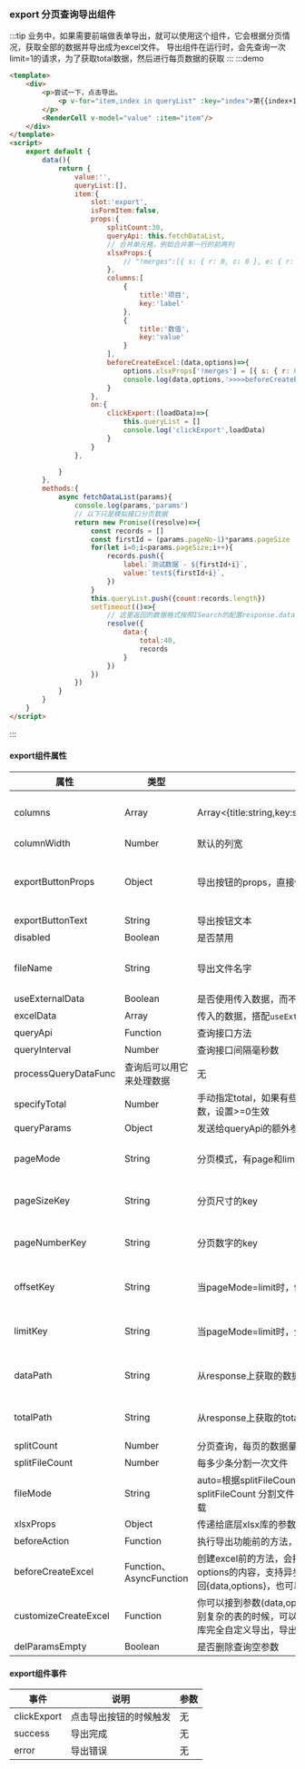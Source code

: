 ### export 分页查询导出组件
:::tip
业务中，如果需要前端做表单导出，就可以使用这个组件，它会根据分页情况，获取全部的数据并导出成为excel文件。
导出组件在运行时，会先查询一次limit=1的请求，为了获取total数据，然后进行每页数据的获取
:::
:::demo 
```html
<template>
    <div>
        <p>尝试一下，点击导出。
            <p v-for="item,index in queryList" :key="index">第{{index+1}}次查询：{{item.count}}</p>
        </p>
        <RenderCell v-model="value" :item="item"/>
    </div>
</template>
<script>
    export default {
        data(){
            return {
                value:'',
                queryList:[],
                item:{
                    slot:'export',
                    isFormItem:false,
                    props:{
                        splitCount:30,
                        queryApi: this.fetchDataList,
                        // 合并单元格，例如合并第一行的前两列
                        xlsxProps:{
                            // "!merges":[{ s: { r: 0, c: 0 }, e: { r: 0, c: 1 } }],
                        },
                        columns:[
                            {
                                title:'项目',
                                key:'label'
                            },
                            {
                                title:'数值',
                                key:'value'
                            }
                        ],
                        beforeCreateExcel:(data,options)=>{
                            options.xlsxProps['!merges'] = [{ s: { r: 0, c: 0 }, e: { r: 1, c: 1 } }]
                            console.log(data,options,'>>>>beforeCreateExcel')
                        }
                    },
                    on:{
                        clickExport:(loadData)=>{
                            this.queryList = []
                            console.log('clickExport',loadData)
                        }
                    }
                },

            }
        },
        methods:{
            async fetchDataList(params){
                console.log(params,'params')
                // 以下只是模拟接口分页数据
                return new Promise((resolve)=>{
                    const records = []
                    const firstId = (params.pageNo-1)*params.pageSize
                    for(let i=0;i<params.pageSize;i++){
                        records.push({
                            label:`测试数据 - ${firstId+i}`,
                            value:`test${firstId+i}`,
                        })
                    }
                    this.queryList.push({count:records.length})
                    setTimeout(()=>{
                        // 这里返回的数据格式按照ISearch的配置response.data
                        resolve({
                            data:{
                                total:40,
                                records
                            }
                        })
                    })
                })
            }
        }
    }
</script>
```
:::

#### export组件属性
|属性|类型|说明|默认值|
|--|--|--|--|
|columns|Array|Array<{title:string,key:string,width:number,formatter?:Function}>|[]，必须填写，不然导出表格是空的|
|columnWidth|Number|默认的列宽|10|
|exportButtonProps|Object|导出按钮的props，直接传递给el-button|{type: 'primary',size: 'mini',icon: 'el-icon-download',}|
|exportButtonText|String|导出按钮文本|导出|
|disabled|Boolean|是否禁用|false|
|fileName|String|导出文件名字|无，不填写的话，会用时间戳作为名字|
|useExternalData|Boolean|是否使用传入数据，而不是接口获取|false|
|excelData|Array|传入的数据，搭配`useExternalData`使用|[]|
|queryApi|Function|查询接口方法|无|
|queryInterval|Number|查询接口间隔毫秒数|1000|
|processQueryDataFunc|查询后可以用它来处理数据|无|
|specifyTotal|Number|手动指定total，如果有些接口是无法给total的，可以手动指定导出总数，设置>=0生效|-1|
|queryParams|Object|发送给queryApi的额外参数|{}|
|pageMode|String|分页模式，有page和limit两种|从配置`search.mode`上获取|
|pageSizeKey|String|分页尺寸的key|从配置`search.pageSize`上获取|
|pageNumberKey|String|分页数字的key|从配置`search.pageNo`上获取|
|offsetKey|String|当pageMode=limit时，偏移值的key|从配置`search.offset`上获取|
|limitKey|String|当pageMode=limit时，分页尺寸的key|从配置`search.limit`上获取|
|dataPath|String|从response上获取的数据路径，支持.分割|从配置`response.data`上获取|
|totalPath|String|从response上获取的total路径，支持.分割|从配置`response.total`上获取|
|splitCount|Number|分页查询，每页的数据量|100|
|splitFileCount|Number|每多少条分割一次文件|10000|
|fileMode|String|auto=根据splitFileCount分割文件，直接下载;zip=根据splitFileCount 分割文件，然后打包成zip；full=不分割文件，直接下载|auto|
|xlsxProps|Object|传递给底层xlsx库的参数，用来实现合并单元格等高级功能|无|
|beforeAction|Function|执行导出功能前的方法，会等待这个方法完成|无|
|beforeCreateExcel|Function、AsyncFunction|创建excel前的方法，会把整体的数据放出来，你也可以再这里修改options的内容，支持异步，你可以接到参数(data,options)，然后返回{data,options}，也可以不返回直接修改原生对象|无|
|customizeCreateExcel|Function|你可以接到参数(data,options,callback)自定义导出功能，当需要特别复杂的表的时候，可以从这里拿到全部数据和参数，直接调用xlsx库完全自定义导出，导出完成后记得调一下callback|无|
|delParamsEmpty|Boolean|是否删除查询空参数|true|




#### export组件事件
|事件|说明|参数|
|--|--|--|
|clickExport|点击导出按钮的时候触发|无|
|success|导出完成|无|
|error|导出错误|无|